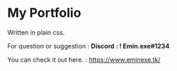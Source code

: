 # My Portfolio

Written in plain css.

For question or suggestion : **Discord : !    Emin.exe#1234**


You can check it out here. : https://www.eminexe.tk/
